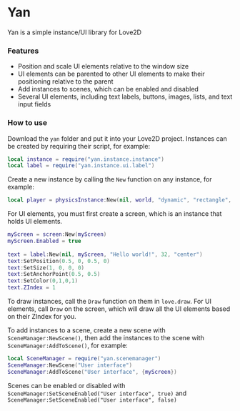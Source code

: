 # Yan
Yan is a simple instance/UI library for Love2D

### Features
- Position and scale UI elements relative to the window size
- UI elements can be parented to other UI elements to make their positioning relative to the parent
- Add instances to scenes, which can be enabled and disabled
- Several UI elements, including text labels, buttons, images, lists, and text input fields

### How to use
Download the `yan` folder and put it into your Love2D project. 
Instances can be created by requiring their script, for example:
```lua
local instance = require("yan.instance.instance")
local label = require("yan.instance.ui.label")
```
Create a new instance by calling the `New` function on any instance, for example:
```lua
local player = physicsInstance:New(nil, world, "dynamic", "rectangle", {X = 50, Y = 50}, 0, 1)
```

For UI elements, you must first create a screen, which is an instance that holds UI elements.

```lua
myScreen = screen:New(myScreen)
myScreen.Enabled = true
    
text = label:New(nil, myScreen, "Hello world!", 32, "center")
text:SetPosition(0.5, 0, 0.5, 0)
text:SetSize(1, 0, 0, 0)
text:SetAnchorPoint(0.5, 0.5)
text:SetColor(0,1,0,1)
text.ZIndex = 1
```

To draw instances, call the `Draw` function on them in `love.draw`. For UI elements, call `Draw` on the screen, which will draw all the UI elements based on their ZIndex for you.

To add instances to a scene, create a new scene with `SceneManager:NewScene()`, then add the instances to the scene with `SceneManager:AddToScene()`, for example:
```lua
local SceneManager = require("yan.scenemanager")
SceneManager:NewScene("User interface")
SceneManager:AddToScene("User interface", {myScreen})
```
Scenes can be enabled or disabled with ```SceneManager:SetSceneEnabled("User interface", true)``` and ```SceneManager:SetSceneEnabled("User interface", false)```
